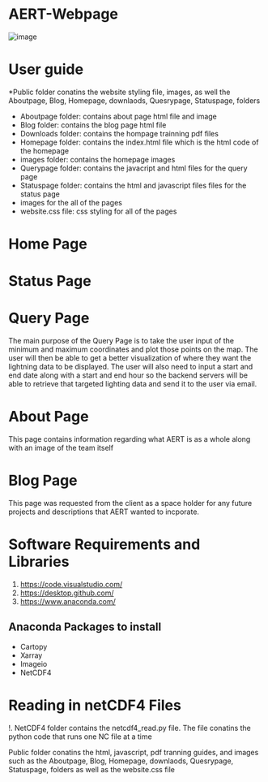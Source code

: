 # AERT-Webpage

![image](https://user-images.githubusercontent.com/58304673/112229708-d91bbc80-8c09-11eb-8701-00aff7b28bdc.png)

# User guide
*Public folder conatins the website styling file, images, as well the Aboutpage, Blog, Homepage, downlaods, Quesrypage, Statuspage, folders 
* Aboutpage folder: contains about page html file and image
* Blog folder: contains the blog page html file
* Downloads folder: contains the hompage trainning pdf files
* Homepage folder: contains the index.html file which is the html code of the homepage
* images folder: contains the homepage images
* Querypage folder: contains the javacript and html files for the query page
* Statuspage folder: contains the html and javascript files files for the status page
* images for the all of the pages
* website.css file: css styling for all of the pages

# Home Page

# Status Page

# Query Page

The main purpose of the Query Page is to take the user input of the minimum and maximum coordinates and plot those points on the map. The user will then be able to get a better visualization of where they want the lightning data to be displayed. The user will also need to input a start and end date along with a start and end hour so the backend servers will be able to retrieve that targeted lighting data and send it to the user via email.

# About Page

This page contains information regarding what AERT is as a whole along with an image of the team itself

# Blog Page

This page was requested from the client as a space holder for any future projects and descriptions that AERT wanted to incporate.

# Software Requirements and Libraries
1. https://code.visualstudio.com/
2. https://desktop.github.com/
3. https://www.anaconda.com/
## Anaconda Packages to install
* Cartopy
* Xarray
* Imageio
* NetCDF4
# Reading in netCDF4 Files
!. NetCDF4 folder contains the netcdf4_read.py file. The file conatins the python code that runs one NC file at a time

Public folder conatins the html, javascript, pdf tranning guides, and images such as the Aboutpage, Blog, Homepage, downlaods, Quesrypage, Statuspage, folders as well as the website.css file

